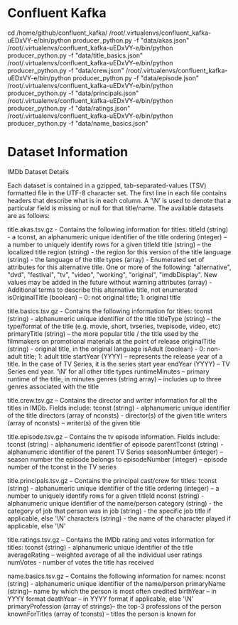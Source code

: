 # Confluent Kafka

cd /home/github/confluent_kafka/
/root/.virtualenvs/confluent_kafka-uEDxVY-e/bin/python producer_python.py -f "data/akas.json"
/root/.virtualenvs/confluent_kafka-uEDxVY-e/bin/python producer_python.py -f "data/title_basics.json"
/root/.virtualenvs/confluent_kafka-uEDxVY-e/bin/python producer_python.py -f "data/crew.json"
/root/.virtualenvs/confluent_kafka-uEDxVY-e/bin/python producer_python.py -f "data/episode.json"
/root/.virtualenvs/confluent_kafka-uEDxVY-e/bin/python producer_python.py -f "data/principals.json"
/root/.virtualenvs/confluent_kafka-uEDxVY-e/bin/python producer_python.py -f "data/ratings.json"
/root/.virtualenvs/confluent_kafka-uEDxVY-e/bin/python producer_python.py -f "data/name_basics.json"





# Dataset Information

IMDb Dataset Details

Each dataset is contained in a gzipped, tab-separated-values (TSV) formatted file in the UTF-8 character set. The first line in each file contains headers that describe what is in each column. A ‘\N’ is used to denote that a particular field is missing or null for that title/name. The available datasets are as follows:

title.akas.tsv.gz - Contains the following information for titles:
titleId (string) - a tconst, an alphanumeric unique identifier of the title
ordering (integer) – a number to uniquely identify rows for a given titleId
title (string) – the localized title
region (string) - the region for this version of the title
language (string) - the language of the title
types (array) - Enumerated set of attributes for this alternative title. One or more of the following: "alternative", "dvd", "festival", "tv", "video", "working", "original", "imdbDisplay". New values may be added in the future without warning
attributes (array) - Additional terms to describe this alternative title, not enumerated
isOriginalTitle (boolean) – 0: not original title; 1: original title

title.basics.tsv.gz - Contains the following information for titles:
tconst (string) - alphanumeric unique identifier of the title
titleType (string) – the type/format of the title (e.g. movie, short, tvseries, tvepisode, video, etc)
primaryTitle (string) – the more popular title / the title used by the filmmakers on promotional materials at the point of release
originalTitle (string) - original title, in the original language
isAdult (boolean) - 0: non-adult title; 1: adult title
startYear (YYYY) – represents the release year of a title. In the case of TV Series, it is the series start year
endYear (YYYY) – TV Series end year. ‘\N’ for all other title types
runtimeMinutes – primary runtime of the title, in minutes
genres (string array) – includes up to three genres associated with the title

title.crew.tsv.gz – Contains the director and writer information for all the titles in IMDb. Fields include:
tconst (string) - alphanumeric unique identifier of the title
directors (array of nconsts) - director(s) of the given title
writers (array of nconsts) – writer(s) of the given title

title.episode.tsv.gz – Contains the tv episode information. Fields include:
tconst (string) - alphanumeric identifier of episode
parentTconst (string) - alphanumeric identifier of the parent TV Series
seasonNumber (integer) – season number the episode belongs to
episodeNumber (integer) – episode number of the tconst in the TV series

title.principals.tsv.gz – Contains the principal cast/crew for titles:
tconst (string) - alphanumeric unique identifier of the title
ordering (integer) – a number to uniquely identify rows for a given titleId
nconst (string) - alphanumeric unique identifier of the name/person
category (string) - the category of job that person was in
job (string) - the specific job title if applicable, else '\N'
characters (string) - the name of the character played if applicable, else '\N'

title.ratings.tsv.gz – Contains the IMDb rating and votes information for titles:
tconst (string) - alphanumeric unique identifier of the title
averageRating – weighted average of all the individual user ratings
numVotes - number of votes the title has received

name.basics.tsv.gz – Contains the following information for names:
nconst (string) - alphanumeric unique identifier of the name/person
primaryName (string)– name by which the person is most often credited
birthYear – in YYYY format
deathYear – in YYYY format if applicable, else '\N'
primaryProfession (array of strings)– the top-3 professions of the person
knownForTitles (array of tconsts) – titles the person is known for
